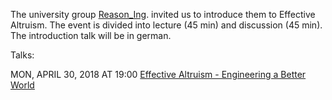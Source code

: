 The university group [Reason_Ing](https://www.facebook.com/reasoningstuttgart/?hc_ref=ARS0FG_0yK4HSz0J8eoT7sYtQNUIwJaItMA_CxEQaW2WVKR9v-7xYGzkALHml_Zx4lc). invited us to introduce them to Effective Altruism. The event is divided into lecture (45 min) and discussion (45 min). The introduction talk will be in german.

Talks:

MON, APRIL 30, 2018 AT 19:00 [Effective Altruism - Engineering a Better World](https://www.facebook.com/events/375114162978914/) 

